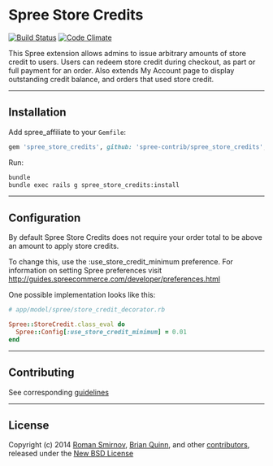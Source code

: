 # Spree Store Credits

[![Build Status](https://travis-ci.org/spree-contrib/spree_store_credits.svg?branch=2-4-stable)](https://travis-ci.org/spree-contrib/spree_store_credits)
[![Code Climate](https://codeclimate.com/github/spree-contrib/spree_store_credits/badges/gpa.svg)](https://codeclimate.com/github/spree-contrib/spree_store_credits)

This Spree extension allows admins to issue arbitrary amounts of store credit to users. Users can redeem store credit during checkout, as part or full payment for an order. Also extends My Account page to display outstanding credit balance, and orders that used store credit.

---

## Installation

Add spree_affiliate to your `Gemfile`:

```ruby
gem 'spree_store_credits', github: 'spree-contrib/spree_store_credits', branch: '2-4-stable'
```

Run:
```sh
bundle
bundle exec rails g spree_store_credits:install
```

---

## Configuration

By default Spree Store Credits does not require your order total to be above an amount to apply store credits.

To change this, use the :use_store_credit_minimum preference. For information on setting Spree preferences visit http://guides.spreecommerce.com/developer/preferences.html

One possible implementation looks like this:

```ruby
# app/model/spree/store_credit_decorator.rb

Spree::StoreCredit.class_eval do
  Spree::Config[:use_store_credit_minimum] = 0.01
end
```

---

## Contributing

See corresponding [guidelines][1]

---

## License

Copyright (c) 2014 [Roman Smirnov][2], [Brian Quinn][3], and other [contributors][4], released under the [New BSD License][5]

[1]: https://github.com/spree-contrib/spree_store_credits/blob/master/CONTRIBUTING.md
[2]: https://github.com/romul
[3]: https://github.com/BDQ
[4]: https://github.com/spree-contrib/spree_store_credits/graphs/contributors
[5]: https://github.com/spree-contrib/spree_store_credits/blob/master/LICENSE.md
